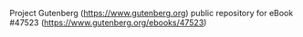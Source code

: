 Project Gutenberg (https://www.gutenberg.org) public repository for eBook #47523 (https://www.gutenberg.org/ebooks/47523)
